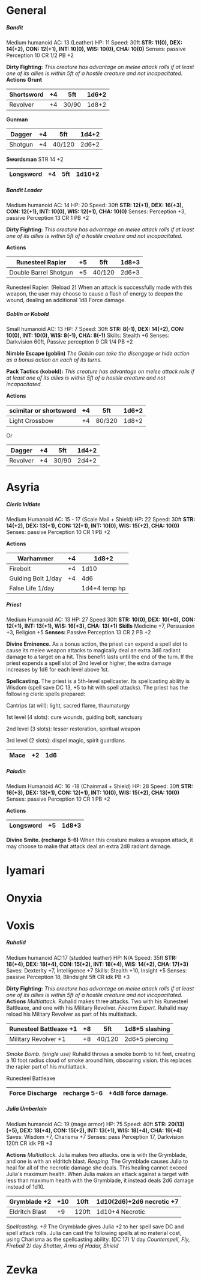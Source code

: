 # General
##### Bandit
Medium humanoid
AC: 13 (Leather)
HP: 11
Speed: 30ft
**STR: 11(0), DEX: 14(+2), CON: 12(+1), INT: 10(0), WIS: 10(0), CHA: 10(0)**
Senses: passive Perception 10
CR 1/2 PB +2

**Dirty Fighting:**
*This creature has advantage on melee attack rolls if at least one of its allies is within 5ft of a hostile creature and not incapacitated.*
**Actions**
**Grunt**

| Shortsword | +4  | 5ft   | 1d6+2 |
| ---------- | --- | ----- | ----- |
| Revolver   | +4  | 30/90 | 1d8+2 |
**Gunman**

| Dagger  | +4  | 5ft    | 1d4+2 |
| ------- | --- | ------ | ----- |
| Shotgun | +4  | 40/120 | 2d6+2 |
**Swordsman**
STR 14 +2

| Longsword | +4  | 5ft | 1d10+2 |
| --------- | --- | --- | ------ |

##### Bandit Leader
Medium humanoid
AC: 14
HP: 20
Speed: 30ft
**STR: 12(+1), DEX: 16(+3), CON: 12(+1), INT: 10(0), WIS: 12(+1), CHA: 10(0)**
Senses: Perception +3, passive Perception 13
CR 1 PB +2 

**Dirty Fighting:**
*This creature has advantage on melee attack rolls if at least one of its allies is within 5ft of a hostile creature and not incapacitated.*

**Actions**

| Runesteel Rapier      | +5  | 5ft    | 1d8+3 |
| --------------------- | --- | ------ | ----- |
| Double Barrel Shotgun | +5  | 40/120 | 2d6+3 |
Runesteel Rapier: (Reload 2)
When an attack is successfully made with this weapon, the user may choose to cause a flash of energy to deepen the wound, dealing an additional 1d8 Force damage.

##### Goblin or Kobold
Small humanoid
AC: 13
HP: 7
Speed: 30ft
**STR: 8(-1), DEX: 14(+2), CON: 10(0), INT: 10(0), WIS: 8(-1), CHA: 8(-1)**
Skills: Stealth +6
Senses: Darkvision 60ft, Passive perception 9
CR 1/4 PB +2

**Nimble Escape (goblin)**
*The Goblin can take the disengage or hide action as a bonus action on each of its turns.*

**Pack Tactics (kobold):**
*This creature has advantage on melee attack rolls if at least one of its allies is within 5ft of a hostile creature and not incapacitated.*

**Actions**

| scimitar or shortsword | +4  | 5ft    | 1d6+2 |
| ---------------------- | --- | ------ | ----- |
| Light Crossbow         | +4  | 80/320 | 1d8+2 |

Or

| Dagger   | +4  | 5ft   | 1d4+2 |
| -------- | --- | ----- | ----- |
| Revolver | +4  | 30/90 | 2d4+2 |



# Asyria
##### Cleric Initiate
Medium Humanoid
AC: 15 - 17 (Scale Mail + Shield)
HP: 22
Speed: 30ft
**STR: 14(+2), DEX: 13(+1), CON: 12(+1), INT: 10(0), WIS: 15(+2), CHA: 10(0)**
Senses: passive Perception 10
CR 1 PB +2

**Actions**

| Warhammer          | +4  | 1d8+2         |
| ------------------ | --- | ------------- |
| Firebolt           | +4  | 1d10          |
| Guiding Bolt 1/day | +4  | 4d6           |
| False Life 1/day   |     | 1d4+4 temp hp |



##### Priest
Medium Humanoid
AC: 13
HP: 27
Speed 30ft
**STR: 10(0), DEX: 10(+0), CON: 12(+1), INT: 13(+1), WIS: 16(+3), CHA: 13(+1)**
**Skills**
Medicine +7, Persuasion +3, Religion +5
**Senses:** Passive Perception 13
CR 2 PB +2

**Divine Eminence.**
As a bonus action, the priest can expend a spell slot to cause its melee weapon attacks to magically deal an extra 3d6 radiant damage to a target on a hit. This benefit lasts until the end of the turn. If the priest expends a spell slot of 2nd level or higher, the extra damage increases by 1d6 for each level above 1st.

**Spellcasting.**
The priest is a 5th-level spellcaster. Its spellcasting ability is Wisdom (spell save DC 13, +5 to hit with spell attacks). The priest has the following cleric spells prepared:

Cantrips (at will): light, sacred flame, thaumaturgy

1st level (4 slots): cure wounds, guiding bolt, sanctuary

2nd level (3 slots): lesser restoration, spiritual weapon

3rd level (2 slots): dispel magic, spirit guardians

| Mace | +2  | 1d6 |
| ---- | --- | --- |


##### Paladin
Medium Humanoid
AC: 16 -18 (Chainmail + Shield)
HP: 28
Speed: 30ft
**STR: 16(+3), DEX: 13(+1), CON: 12(+1), INT: 10(0), WIS: 15(+2), CHA: 10(0)**
Senses: passive Perception 10
CR 1 PB +2

**Actions**

| Longsword | +5  | 1d8+3 |
| --------- | --- | ----- |
**Divine Smite. (recharge 5-6)**
When this creature makes a weapon attack, it may choose to make that attack deal an extra 2d8 radiant damage.
# Iyamari

# Onyxia

# Voxis
##### Ruhalid
Medium humanoid
AC:17 (studded leather)
HP: N/A
Speed: 35ft
**STR: 18(+4), DEX: 18(+4), CON: 15(+2), INT: 18(+4), WIS: 14(+2), CHA: 17(+3)**
Saves: Dexterity +7, Intelligence +7
Skills: Stealth +10, Insight +5 
Senses: passive Perception 18, Blindsight 5ft
CR idk PB +3

**Dirty Fighting:**
*This creature has advantage on melee attack rolls if at least one of its allies is within 5ft of a hostile creature and not incapacitated.*
**Actions**
*Multiattack.* Ruhalid makes three attacks. Two with his Runesteel Battleaxe, and one with his Military Revolver.
*Firearm Expert.* Ruhalid may reload his Military Revolver as part of his multiattack.

| Runesteel Battleaxe +1 | +8  | 5ft    | 1d8+5 slashing |
| ---------------------- | --- | ------ | -------------- |
| Military Revolver +1   | +8  | 40/120 | 2d6+5 piercing |

*Smoke Bomb. (single use)* Ruhalid throws a smoke bomb to hit feet, creating a 10 foot radius cloud of smoke around him, obscuring vision. this replaces the rapier part of his multiattack.

Runesteel Battleaxe 

| Force Discharge | recharge 5-6 | +4d8 force damage.                                                                           |
| --------------- | ------------ | -------------------------------------------------------------------------------------------- |

##### Julia Umberlain
Medium humanoid
AC: 19 (mage armor)
HP: 75
Speed: 40ft
**STR: 20(13)(+5), DEX: 18(+4), CON: 15(+2), INT: 13(+1), WIS: 18(+4), CHA: 19(+4)**
Saves: Wisdom +7, Charisma +7
Senses: pass Perception 17, Darkvision 120ft
CR idk PB +3

**Actions**
*Multiattack.* Julia makes two attacks. one is with the Grymblade, and one is with an eldritch blast.
*Reaping.* The Grymblade causes Julia to heal for all of the necrotic damage she deals. This healing cannot exceed Julia's maximum health. When Julia makes an attack against a target with less than maximum health with the Grymblade, it instead deals 2d6 damage instead of 1d10.

| Grymblade +2   | +10 | 10ft  | 1d10(2d6)+2d6 necrotic +7 |
| -------------- | --- | ----- | ------------------------- |
| Eldritch Blast | +9  | 120ft | 1d10+4 Necrotic           |

*Spellcasting. +9*
The Grymblade gives Julia +2 to her spell save DC and spell attack rolls. Julia can cast the following spells at no material cost, using Charisma as the spellcasting ability. (DC 17)
1/ day *Counterspell, Fly, Fireball*
2/ day *Shatter, Arms of Hadar, Shield*
# Zevka
